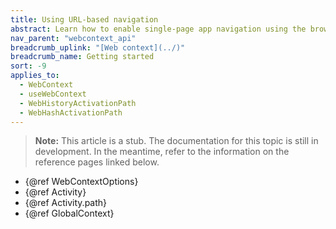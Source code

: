 ```yaml
---
title: Using URL-based navigation
abstract: Learn how to enable single-page app navigation using the browser's URL
nav_parent: "webcontext_api"
breadcrumb_uplink: "[Web context](../)"
breadcrumb_name: Getting started
sort: -9
applies_to:
  - WebContext
  - useWebContext
  - WebHistoryActivationPath
  - WebHashActivationPath
---
```


<!-- TODO(stub) -->

> **Note:** This article is a stub. The documentation for this topic is still in development. In the meantime, refer to the information on the reference pages linked below.

- {@ref WebContextOptions}
- {@ref Activity}
- {@ref Activity.path}
- {@ref GlobalContext}
